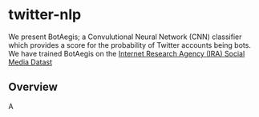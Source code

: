 # twitter-nlp
We present BotAegis; a Convulutional Neural Network (CNN) classifier which provides a score for the probability of Twitter accounts being bots. We have trained BotAegis on the [Internet Research Agency (IRA) Social Media Datast](https://www.kaggle.com/datasets/paultimothymooney/russian-political-influence-campaigns)

## Overview

A
